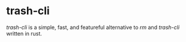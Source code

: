 # trash-cli

*trash-cli* is a simple, fast, and featureful alternative to *rm* and *trash-cli* written in rust.
